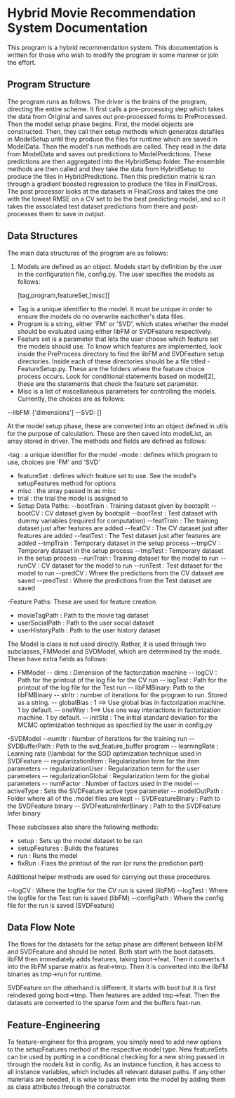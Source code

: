Hybrid Movie Recommendation System Documentation
==============================================

This program is a hybrid recommendation system. This documentation is written for those who wish to modify the program in some manner or join the effort. 

Program Structure
----------------------------------------------

The program runs as follows. The driver is the brains of the program, directing the entire scheme. It first calls a pre-processing step which takes the data from Original and saves out pre-processed forms to PreProcessed. Then the model setup phase begins. First, the model objects are constructed. Then, they call their setup methods which generates datafiles in ModelSetup until they produce the files for runtime which are saved in ModelData. Then the model's run methods are called. They read in the data from ModelData and saves out predictions to ModelPredictions. These predictions are then aggregated into the HybridSetup folder. The ensemble methods are then called and they take the data from HybridSetup to produce the files in HybridPredictions. Then this prediction matrix is ran through a gradient boosted regression to produce the files in FinalCross. The post processor looks at the datasets in FinalCross and takes the one with the lowest RMSE on a CV set to be the best predicting model, and so it takes the associated test dataset predictions from there and post-processes them to save in output.

Data Structures
----------------------------------------------------

The main data structures of the program are as follows:

1. Models are defined as an object. Models start by definition by the user in the configuration file, config.py. The user specifies the models as follows:
    
    [tag,program,featureSet,[misc]]

- Tag is a unique identifier to the model. It must be unique in order to ensure the models do no overwrite eachother's data files.
- Program is a string, either 'FM' or 'SVD', which states whether the model should be evaluated using either libFM or SVDFeature respectively.
- Feature set is a parameter that lets the user choose which feature set the models should use. To know which features are implemented, look inside the PreProcess directory to find the libFM and SVDFeature setup directories. Inside each of these directories should be a file titled -FeatureSetup.py. These are the folders where the feature choice process occurs. Look for conditional statements based on model[2], these are the statements that check the feature set parameter.
- Misc is a list of miscellaneous parameters for controlling the models. Currently, the choices are as follows:

--libFM: ['dimensions']
--SVD: []

At the model setup phase, these are converted into an object defined in utils for the purpose of calculation. These are then saved into modelList, an array stored in driver. The methods and fields are defined as follows:

-tag : a unique identifier for the model
-mode : defines which program to use, choices are 'FM' and 'SVD'
- featureSet : defines which feature set to use. See the model's setupFeatures method for options
- misc : the array passed in as misc
- trial : the trial the model is assigned to
- Setup Data Paths:
--bootTrain : Training dataset given by bootsplit
--bootCV : CV dataset given by bootsplit
--bootTest : Test dataset with dummy variables (required for computation)
--featTrain : The training dataset just after features are added
--featCV : The CV dataset just after features are added
--featTest : The Test dataset just after features are added
--tmpTrain : Temporary dataset in the setup process
--tmpCV : Temporary dataset in the setup process
--tmpTest : Temporary dataset in the setup process
--runTrain : Training dataset for the model to run
--runCV : CV dataset for the model to run
--runTest : Test dataset for the model to run
--predCV : Where the predictions from the CV dataset are saved
--predTest : Where the predictions from the Test dataset are saved

-Feature Paths: These are used for feature creation
- movieTagPath : Path to the movie tag dataset
- userSocialPath : Path to the user social dataset
- userHistoryPath : Path to the user history dataset

The Model is class is not used directly. Rather, it is used through two subclasses, FMModel and SVDModel, which are determined by the mode. These have extra fields as follows:

- FMModel
-- dims : Dimension of the factorization machine
-- logCV : Path for the printout of the log file for the CV run
-- logTest : Path for the printout of the log file for the Test run
-- libFMBinary: Path to the libFMBinary
-- strItr : number of iterations for the program to run. Stored as a string.
-- globalBias : 1 ==> Use global bias in factorization machine. 1 by default.
-- oneWay : 1==> Use one way interactions in factorization machine. 1 by default.
-- initStd : The initial standard deviation for the MCMC optimization technique as specified by the user in config.py

-SVDModel
--numItr : Number of iterations for the training run
-- SVDBufferPath : Path to the svd_feature_buffer program
-- learningRate : Learning rate (\lambda) for the SGD optimization technique used in SVDFeature
-- regularizationItem : Regularization term for the item parameters
-- regularizationUser : Regularization term for the user parameters
-- regularizationGlobal : Regularization term for the global parameters
-- numFactor : Number of factors used in the model
-- activeType : Sets the SVDFeature active type parameter
-- modelOutPath : Folder where all of the .model files are kept
-- SVDFeatureBinary : Path to the SVDFeature binary
-- SVDFeatureInferBinary : Path to the SVDFeature Infer binary

These subclasses also share the following methods:

- setup : Sets up the model dataset to be ran
- setupFeatures : Builds the features
- run : Runs the model
- fixRun : Fixes the printout of the run (or runs the prediction part)

Additional helper methods are used for carrying out these procedures.


--logCV : Where the logfile for the CV run is saved (libFM)
--logTest : Where the logfile for the Test run is saved (libFM)
--configPath : Where the config file for the run is saved (SVDFeature)

Data Flow Note
-------------------------------------
The flows for the datasets for the setup phase are different between libFM and SVDFeature and should be noted. Both start with the boot datasets. libFM then immediately adds features, taking boot->feat. Then it converts it into the libFM sparse matrix as feat->tmp. Then it is converted into the libFM binaries as tmp->run for runtime.

SVDFeature on the otherhand is different. It starts with boot but it is first reindexed going boot->tmp. Then features are added tmp->feat. Then the datasets are converted to the sparse form and the buffers feat-run.

Feature-Engineering
-------------------------------------
To feature-engineer for this program, you simply need to add new options to the setupFeatures method of the respective model type. New featureSets can be used by putting in a conditional checking for a new string passed in through the models list in config. As an instance function, it has access to all instance variables, which includes all relevant dataset paths. If any other materials are needed, it is wise to pass them into the model by adding them as class attributes through the constructor.

